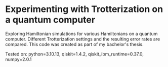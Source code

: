 # Experimenting with Trotterization on a quantum computer

Exploring Hamiltonian simulations for various Hamiltonians on a quantum computer. Different Trotterization settings and the resulting error rates are compared. This code was created as part of my bachelor's thesis. 

Tested on: python=3.10.13, qiskit=1.4.2, qiskit_ibm_runtime=0.37.0, numpy=2.0.1
